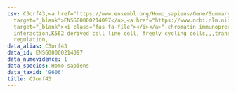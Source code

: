 ```yaml
---
csv: C3orf43,<a href="https://www.ensembl.org/Homo_sapiens/Gene/Summary?db=core;g=ENSG00000214097"
  target="_blank">ENSG00000214097</a>,<a href="https://www.ncbi.nlm.nih.gov/pubmed/23959860"
  target="_blank"><i class="fas fa-file"></i></a>",chromatin immunoprecipitation assay,direct
  interaction,K562 derived cell line cell, freely cycling cells,,,transcriptional
  regulation,
data_alias: C3orf43
data_id: ENSG00000214097
data_numevidence: 1
data_species: Homo sapiens
data_taxid: '9606'
title: C3orf43
---
```

